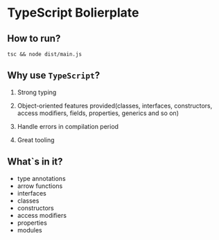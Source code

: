 # TypeScript Bolierplate

## How to run?

`tsc && node dist/main.js`

## Why use `TypeScript`?

1. Strong typing

2. Object-oriented features provided(classes, interfaces, constructors, access modifiers, fields, properties, generics and so on)

3. Handle errors in compilation period

4. Great tooling


## What\`s in it?

- type annotations
- arrow functions
- interfaces
- classes
- constructors
- access modifiers
- properties
- modules
